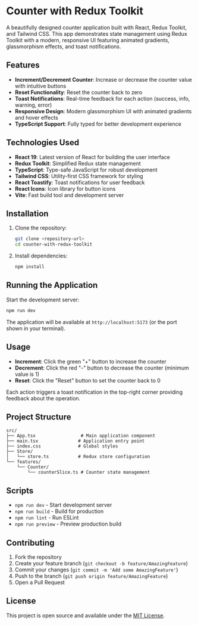# Counter with Redux Toolkit

A beautifully designed counter application built with React, Redux Toolkit, and Tailwind CSS. This app demonstrates state management using Redux Toolkit with a modern, responsive UI featuring animated gradients, glassmorphism effects, and toast notifications.

## Features

- **Increment/Decrement Counter**: Increase or decrease the counter value with intuitive buttons
- **Reset Functionality**: Reset the counter back to zero
- **Toast Notifications**: Real-time feedback for each action (success, info, warning, error)
- **Responsive Design**: Modern glassmorphism UI with animated gradients and hover effects
- **TypeScript Support**: Fully typed for better development experience

## Technologies Used

- **React 19**: Latest version of React for building the user interface
- **Redux Toolkit**: Simplified Redux state management
- **TypeScript**: Type-safe JavaScript for robust development
- **Tailwind CSS**: Utility-first CSS framework for styling
- **React Toastify**: Toast notifications for user feedback
- **React Icons**: Icon library for button icons
- **Vite**: Fast build tool and development server

## Installation

1. Clone the repository:
   ```bash
   git clone <repository-url>
   cd counter-with-redux-toolkit
   ```

2. Install dependencies:
   ```bash
   npm install
   ```

## Running the Application

Start the development server:
```bash
npm run dev
```

The application will be available at `http://localhost:5173` (or the port shown in your terminal).

## Usage

- **Increment**: Click the green "+" button to increase the counter
- **Decrement**: Click the red "-" button to decrease the counter (minimum value is 1)
- **Reset**: Click the "Reset" button to set the counter back to 0

Each action triggers a toast notification in the top-right corner providing feedback about the operation.

## Project Structure

```
src/
├── App.tsx                 # Main application component
├── main.tsx               # Application entry point
├── index.css              # Global styles
├── Store/
│   └── store.ts           # Redux store configuration
└── features/
    └── Counter/
        └── counterSlice.ts # Counter state management
```

## Scripts

- `npm run dev` - Start development server
- `npm run build` - Build for production
- `npm run lint` - Run ESLint
- `npm run preview` - Preview production build

## Contributing

1. Fork the repository
2. Create your feature branch (`git checkout -b feature/AmazingFeature`)
3. Commit your changes (`git commit -m 'Add some AmazingFeature'`)
4. Push to the branch (`git push origin feature/AmazingFeature`)
5. Open a Pull Request

## License

This project is open source and available under the [MIT License](LICENSE).
